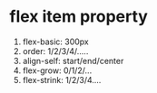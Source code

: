 # flex item property
  1. flex-basic: 300px
  2. order: 1/2/3/4/.....
  3. align-self: start/end/center
  4. flex-grow: 0/1/2/...
  5. flex-strink: 1/2/3/4....

  